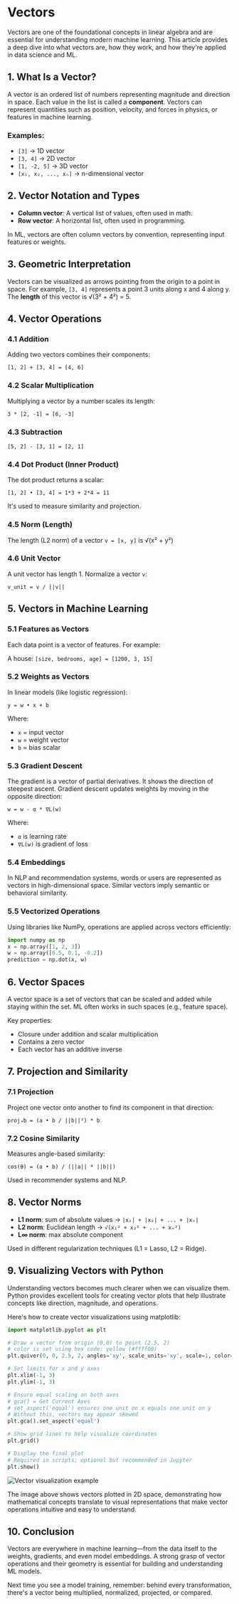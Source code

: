 # Vectors

Vectors are one of the foundational concepts in linear algebra and are essential for understanding modern machine learning. This article provides a deep dive into what vectors are, how they work, and how they're applied in data science and ML.

## 1. What Is a Vector?

A vector is an ordered list of numbers representing magnitude and direction in space. Each value in the list is called a **component**. Vectors can represent quantities such as position, velocity, and forces in physics, or features in machine learning.

### Examples:

- `[3]` → 1D vector
- `[3, 4]` → 2D vector
- `[1, -2, 5]` → 3D vector
- `[x₁, x₂, ..., xₙ]` → n-dimensional vector

## 2. Vector Notation and Types

- **Column vector**: A vertical list of values, often used in math.
- **Row vector**: A horizontal list, often used in programming.

In ML, vectors are often column vectors by convention, representing input features or weights.

## 3. Geometric Interpretation

Vectors can be visualized as arrows pointing from the origin to a point in space. For example, `[3, 4]` represents a point 3 units along x and 4 along y. The **length** of this vector is √(3² + 4²) = 5.

## 4. Vector Operations

### 4.1 Addition

Adding two vectors combines their components:

`[1, 2] + [3, 4] = [4, 6]`

### 4.2 Scalar Multiplication

Multiplying a vector by a number scales its length:

`3 * [2, -1] = [6, -3]`

### 4.3 Subtraction

`[5, 2] - [3, 1] = [2, 1]`

### 4.4 Dot Product (Inner Product)

The dot product returns a scalar:

`[1, 2] • [3, 4] = 1*3 + 2*4 = 11`

It's used to measure similarity and projection.

### 4.5 Norm (Length)

The length (L2 norm) of a vector `v = [x, y]` is √(x² + y²)

### 4.6 Unit Vector

A unit vector has length 1. Normalize a vector `v`:

`v_unit = v / ||v||`

## 5. Vectors in Machine Learning

### 5.1 Features as Vectors

Each data point is a vector of features. For example:

A house: `[size, bedrooms, age] = [1200, 3, 15]`

### 5.2 Weights as Vectors

In linear models (like logistic regression):

`y = w • x + b`

Where:

- `x` = input vector
- `w` = weight vector
- `b` = bias scalar

### 5.3 Gradient Descent

The gradient is a vector of partial derivatives. It shows the direction of steepest ascent. Gradient descent updates weights by moving in the opposite direction:

`w = w - α * ∇L(w)`

Where:

- `α` is learning rate
- `∇L(w)` is gradient of loss

### 5.4 Embeddings

In NLP and recommendation systems, words or users are represented as vectors in high-dimensional space. Similar vectors imply semantic or behavioral similarity.

### 5.5 Vectorized Operations

Using libraries like NumPy, operations are applied across vectors efficiently:

```python
import numpy as np
x = np.array([1, 2, 3])
w = np.array([0.5, 0.1, -0.2])
prediction = np.dot(x, w)
```

## 6. Vector Spaces

A vector space is a set of vectors that can be scaled and added while staying within the set. ML often works in such spaces (e.g., feature space).

Key properties:

- Closure under addition and scalar multiplication
- Contains a zero vector
- Each vector has an additive inverse

## 7. Projection and Similarity

### 7.1 Projection

Project one vector onto another to find its component in that direction:

`projₐb = (a • b / ||b||²) * b`

### 7.2 Cosine Similarity

Measures angle-based similarity:

`cos(θ) = (a • b) / (||a|| * ||b||)`

Used in recommender systems and NLP.

## 8. Vector Norms

- **L1 norm**: sum of absolute values → `|x₁| + |x₂| + ... + |xₙ|`
- **L2 norm**: Euclidean length → `√(x₁² + x₂² + ... + xₙ²)`
- **L∞ norm**: max absolute component

Used in different regularization techniques (L1 = Lasso, L2 = Ridge).

## 9. Visualizing Vectors with Python

Understanding vectors becomes much clearer when we can visualize them. Python provides excellent tools for creating vector plots that help illustrate concepts like direction, magnitude, and operations.

Here's how to create vector visualizations using matplotlib:

```python
import matplotlib.pyplot as plt

# Draw a vector from origin (0,0) to point (2.5, 2)
# color is set using hex code: yellow (#ffff00)
plt.quiver(0, 0, 2.5, 2, angles='xy', scale_units='xy', scale=1, color='#ffff00')

# Set limits for x and y axes
plt.xlim(-1, 3)
plt.ylim(-1, 3)

# Ensure equal scaling on both axes
# gca() = Get Current Axes
# set_aspect('equal') ensures one unit on x equals one unit on y
# Without this, vectors may appear skewed
plt.gca().set_aspect('equal')

# Show grid lines to help visualize coordinates
plt.grid()

# Display the final plot
# Required in scripts; optional but recommended in Jupyter
plt.show()
```

![Vector visualization example](https://raw.githubusercontent.com/dmitry-grinko/dmitrygrinko.com/refs/heads/main/src/data/images/vector.png)

The image above shows vectors plotted in 2D space, demonstrating how mathematical concepts translate to visual representations that make vector operations intuitive and easy to understand.

## 10. Conclusion

Vectors are everywhere in machine learning—from the data itself to the weights, gradients, and even model embeddings. A strong grasp of vector operations and their geometry is essential for building and understanding ML models.

Next time you see a model training, remember: behind every transformation, there's a vector being multiplied, normalized, projected, or compared.


